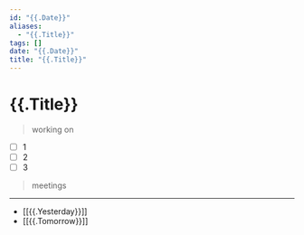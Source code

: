 ```yaml
---
id: "{{.Date}}"
aliases: 
  - "{{.Title}}"
tags: [] 
date: "{{.Date}}"
title: "{{.Title}}"
---
```


# {{.Title}}

> working on

- [ ] 1
- [ ] 2
- [ ] 3

> meetings

---

- [[{{.Yesterday}}]]
- [[{{.Tomorrow}}]]
